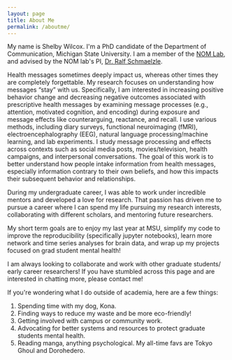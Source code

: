 ```yaml
---
layout: page
title: About Me
permalink: /aboutme/
---
```

My name is Shelby Wilcox. I'm a PhD candidate of the Department of Communication, Michigan State University. I am a member of the [NOM Lab](https://nomcomm.github.io/ "NOM Lab"), and advised by the NOM lab's PI, [Dr. Ralf Schmaelzle](http://www.ralfschmaelzle.net/ "Dr. Ralf Schmaelzle").

Health messages sometimes deeply impact us, whereas other times they are completely forgettable. My research focuses on understanding how messages “stay” with us. Specifically, I am interested in increasing positive behavior change and decreasing negative outcomes associated with prescriptive health messages by examining message processes (e.g., attention, motivated cognition, and encoding) during exposure and message effects like counterarguing, reactance, and recall. I use various methods,
including diary surveys, functional neuroimaging (fMRI), electroencephalography (EEG), natural language processing/machine learning, and lab experiments. I study message processing and effects across contexts such as social media posts, movies/television, health campaigns, and interpersonal conversations. The goal of this work is to better understand how people intake information from health messages, especially information contrary to their own beliefs, and how this impacts their subsequent
behavior and relationships.

During my undergraduate career, I was able to work under incredible mentors and developed a love for research. That passion has driven me to pursue a career where I can spend my life pursuing my research interests, collaborating with different scholars, and mentoring future researchers.

My short term goals are to enjoy my last year at MSU, simplify my code to improve the reproducibility (specifically jupyter notebooks), learn more network and time series analyses for brain data, and wrap up my projects focused on grad student mental health!

I am always looking to collaborate and work with other graduate students/ early career researchers! If you have stumbled across this page and are interested in chatting more, please contact me!

If you're wondering what I do outside of academia, here are a few things:
1. Spending time with my dog, Kona.
2. Finding ways to reduce my waste and be more eco-friendly!
3. Getting involved with campus or community work.
4. Advocating for better systems and resources to protect graduate students mental health.
5. Reading manga, anything psychological. My all-time favs are Tokyo Ghoul and Dorohedero.
